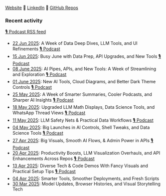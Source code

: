 [Website](https://s-anand.net/) 🔸
[LinkedIn](https://www.linkedin.com/in/sanand0/) 🔸
[GitHub Repos](https://sanand0.github.io/)

### Recent activity

[🎙️ Podcast RSS feed](https://github.com/sanand0/sanand0/releases/download/main/podcast.xml)

- [22 Jun 2025](week/2025-06-22/): A Week of Data Deep Dives, LLM Tools, and UI Refinements [🎙️ Podcast](https://github.com/sanand0/sanand0/releases/download/main/podcast-2025-06-22.mp3)
- [15 Jun 2025](week/2025-06-15/): Busy June with Data Prep, API Upgrades, and New Tools [🎙️ Podcast](https://github.com/sanand0/sanand0/releases/download/main/podcast-2025-06-15.mp3)
- [08 June 2025](week/2025-06-08/): AI Pipes, APIs, and New Tools: A Week of Streamlining and Exploration [🎙️ Podcast](https://github.com/sanand0/sanand0/releases/download/main/podcast-2025-06-08.mp3)
- [01 June 2025](week/2025-06-01/): New AI Tools, Cloud Diagrams, and Better Dark Theme Controls [🎙️ Podcast](https://github.com/sanand0/sanand0/releases/download/main/podcast-2025-06-01.mp3)
- [25 May 2025](week/2025-05-25/): A Week of Smarter Summaries, Cooler Podcasts, and Sharper AI Insights [🎙️ Podcast](https://github.com/sanand0/sanand0/releases/download/main/podcast-2025-05-25.mp3)
- [18 May 2025](week/2025-05-18/): Upgraded LLM Math Displays, Data Science Tools, and WhatsApp Thread Views [🎙️ Podcast](https://github.com/sanand0/sanand0/releases/download/main/podcast-2025-04-13.mp3)
- [11 May 2025](week/2025-05-11/): LLM Safety Nets & Practical Data Workflows [🎙️ Podcast](https://github.com/sanand0/sanand0/releases/download/main/podcast-2025-05-11.mp3)
- [04 May 2025](week/2025-05-04/): Big Launches in AI Controls, Shell Tweaks, and Data Science Tools [🎙️ Podcast](https://github.com/sanand0/sanand0/releases/download/main/podcast-2025-05-04.mp3)
- [27 Apr 2025](week/2025-04-27/): Big Visuals, Smooth AI Flows, & Admin Power in APIs [🎙️ Podcast](https://github.com/sanand0/sanand0/releases/download/main/podcast-2025-04-27.mp3)
- [20 Apr 2025](week/2025-04-20/): Productivity Boosts, LLM Visualization Overhauls, and API Enhancements Across Repos [🎙️ Podcast](https://github.com/sanand0/sanand0/releases/download/main/podcast-2025-04-20.mp3)
- [13 Apr 2025](week/2025-04-13/): Diverse Tech & Code Demos With Fancy Visuals and Practical Setup Tips [🎙️ Podcast](https://github.com/sanand0/sanand0/releases/download/main/podcast-2025-04-13.mp3)
- [04 Apr 2025](week/2025-04-06/): Smarter Tools, Smoother Deployments, and Fresh Scripts
- [30 Mar 2025](week/2025-03-30/): Model Updates, Browser Histories, and Visual Storytelling Tech
